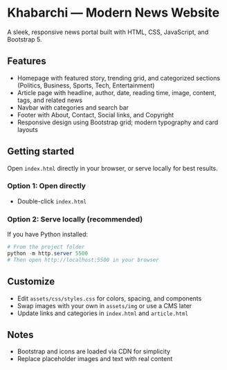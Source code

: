 # Khabarchi — Modern News Website

A sleek, responsive news portal built with HTML, CSS, JavaScript, and Bootstrap 5.

## Features
- Homepage with featured story, trending grid, and categorized sections (Politics, Business, Sports, Tech, Entertainment)
- Article page with headline, author, date, reading time, image, content, tags, and related news
- Navbar with categories and search bar
- Footer with About, Contact, Social links, and Copyright
- Responsive design using Bootstrap grid; modern typography and card layouts

## Getting started
Open `index.html` directly in your browser, or serve locally for best results.

### Option 1: Open directly
- Double-click `index.html`

### Option 2: Serve locally (recommended)
If you have Python installed:

```powershell
# From the project folder
python -m http.server 5500
# Then open http://localhost:5500 in your browser
```

## Customize
- Edit `assets/css/styles.css` for colors, spacing, and components
- Swap images with your own in `assets/img` or use a CMS later
- Update links and categories in `index.html` and `article.html`

## Notes
- Bootstrap and icons are loaded via CDN for simplicity
- Replace placeholder images and text with real content
